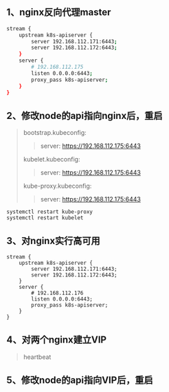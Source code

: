 ## 1、nginx反向代理master

```bash
stream {
    upstream k8s-apiserver {
        server 192.168.112.171:6443;
        server 192.168.112.172:6443;
    }
    server {
        # 192.168.112.175
        listen 0.0.0.0:6443;
        proxy_pass k8s-apiserver;
    }
}
```

## 2、修改node的api指向nginx后，重启

>bootstrap.kubeconfig:    
>>server: https://192.168.112.175:6443
>
>kubelet.kubeconfig:    
>>server: https://192.168.112.175:6443
>
>kube-proxy.kubeconfig:
>>server: https://192.168.112.175:6443

```
systemctl restart kube-proxy
systemctl restart kubelet
```

## 3、对nginx实行高可用

```
stream {
    upstream k8s-apiserver {
        server 192.168.112.171:6443;
        server 192.168.112.172:6443;
    }
    server {
        # 192.168.112.176
        listen 0.0.0.0:6443;
        proxy_pass k8s-apiserver;
    }
}
```

## 4、对两个nginx建立VIP
>heartbeat
## 5、修改node的api指向VIP后，重启
